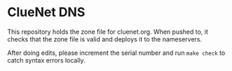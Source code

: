# ClueNet DNS

This repository holds the zone file for cluenet.org. When pushed to, it checks
that the zone file is valid and deploys it to the nameservers.

After doing edits, please increment the serial number and run `make check` to
catch syntax errors locally.
